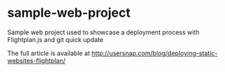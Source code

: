 # sample-web-project
Sample web project used to showcase a deployment process with Flightplan.js and git quick update

The full article is available at http://usersnap.com/blog/deploying-static-websites-flightplan/
